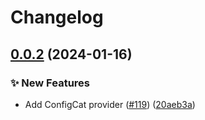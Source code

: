 # Changelog

## [0.0.2](https://github.com/austindrenski/open-feature-dotnet-sdk-contrib/compare/OpenFeature.Contrib.Providers.ConfigCat-v0.0.1...OpenFeature.Contrib.Providers.ConfigCat-v0.0.2) (2024-01-16)


### ✨ New Features

* Add ConfigCat provider ([#119](https://github.com/austindrenski/open-feature-dotnet-sdk-contrib/issues/119)) ([20aeb3a](https://github.com/austindrenski/open-feature-dotnet-sdk-contrib/commit/20aeb3a471227571fdc47a46a6292e0b59c9b3a5))

